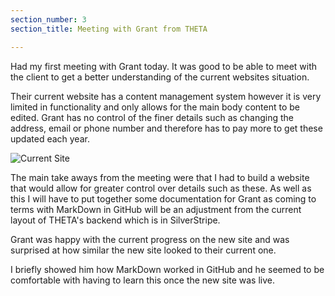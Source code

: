 ```yaml
---
section_number: 3
section_title: Meeting with Grant from THETA

---
```


Had my first meeting with Grant today. It was good to be able to meet with the client to get a better understanding of the current websites situation.

Their current website has a content management system however it is very limited in functionality and only allows for the main body content to be edited. Grant has no control of the finer details such as changing the address, email or phone number and therefore has to pay more to get these updated each year.  


![Current Site]('theta-website.png')


The main take aways from the meeting were that I had to build a website that would allow for greater control over details such as these. As well as this I will have to put together some documentation for Grant as coming to terms with MarkDown in GitHub will be an adjustment from the current layout of THETA's backend which is in SilverStripe.  

Grant was happy with the current progress on the new site and was surprised at how similar the new site looked to their current one. 

I briefly showed him how MarkDown worked in GitHub and he seemed to be comfortable with having to learn this once the new site was live. 

